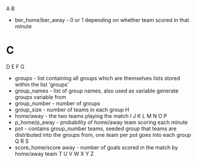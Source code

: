 A
B
  - ber_home/ber_away - 0 or 1 depending on whether team scored in that minute
# C
D
E
F
G
  - groups - list containing all groups which are themselves lists stored within the list 'groups'
  - group_names - list of group names, also used as variable generate groups variable from
  - group_number - number of groups
  - group_size - number of teams in each group
H
  - home/away - the two teams playing the match
I
J
K
L
M
N
O
P
  - p_home/p_away - probability of home/away team scoring each minute
  - pot - contains group_number teams, seeded group that teams are distributed into the groups from, one team per pot goes into each group
Q
R
S
  - score_home/score away - number of goals scored in the match by home/away team
T
U
V
W
X
Y
Z
